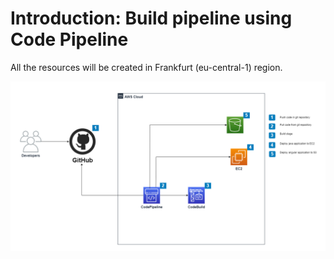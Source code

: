 # Introduction: Build pipeline using Code Pipeline

All the resources will be created in Frankfurt (eu-central-1) region.


![Screenshot](../img/diagram_pipeline.png)